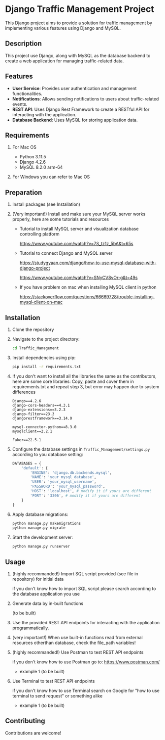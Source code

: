 # Django Traffic Management Project

This Django project aims to provide a solution for traffic management by implementing various features using Django and MySQL.

## Description

This project use Django, along with MySQL as the database backend to create a web application for managing traffic-related data.

## Features

* **User Service**: Provides user authentication and management functionalities.
* **Notifications**: Allows sending notifications to users about traffic-related events.
* **REST API**: Uses Django Rest Framework to create a RESTful API for interacting with the application.
* **Database Backend**: Uses MySQL for storing application data.

## Requirements

1. For Mac OS

    * Python 3.11.5
    * Django 4.2.6
    * MySQL 8.2.0 arm-64
2. For Windows you can refer to Mac OS

## Preparation

1. Install packages (see Installation)
2. (Very important!) Install and make sure your MySQL server works properly, here are some tutorials and resources

    * Tutorial to install MySQL server and visualization database controlling platform

      https://www.youtube.com/watch?v=7S_tz1z_5bA&t=65s
    * Tutorial to connect Django and MySQL server

      https://studygyaan.com/django/how-to-use-mysql-database-with-django-project

      https://www.youtube.com/watch?v=SNyCV8vOr-g&t=49s
    * If you have problem on mac when installing MySQL client in python

      https://stackoverflow.com/questions/66669728/trouble-installing-mysql-client-on-mac

## Installation

1. Clone the repository
2. Navigate to the project directory:

    ```bash
    cd Traffic_Management
    ```
3. Install dependencies using pip:

    ```bash
    pip install -r requirements.txt
    ```
4. If you don't want to install all the libraries the same as the contributors, here are some core libraries:
    Copy, paste and cover them in requirements.txt and repeat step 3, but error may happen due to system differences

    ```
    Django==4.2.6
    django-cors-headers==4.3.1
    django-extensions==3.2.3
    django-filter==23.3
    djangorestframework==3.14.0

    mysql-connector-python==8.3.0
    mysqlclient==2.2.1

    Faker==22.5.1
    ```
5. Configure the database settings in `Traffic_Management/settings.py` according to you database setting:

    ```python
    DATABASES = {
        'default': {
            'ENGINE': 'django.db.backends.mysql',
            'NAME': 'your_mysql_database',
            'USER': 'your_mysql_username',
            'PASSWORD': 'your_mysql_password',
            'HOST': 'localhost', # modify it if yours are different
            'PORT': '3306', # modify it if yours are different
        }
    }
    ```
6. Apply database migrations:

    ```bash
    python manage.py makemigrations
    python manage.py migrate
    ```
7. Start the development server:

    ```bash
    python manage.py runserver
    ```

## Usage

1. (highly recommanded!) Import SQL script provided (see file in repository) for initial data

    if you don't know how to import SQL script please search according to the database application you use
2. Generate data by in-built functions

    (to be built)
3. Use the provided REST API endpoints for interacting with the application programmatically.
4. (very important!) When use built-in functions read from external resources otherthan database, check the file_path variables! 
5. (highly recommanded!) Use Postman to test REST API endpoints

    if you don't know how to use Postman go to: https://www.postman.com/

    * example 1 (to be built)
6. Use Terminal to test REST API endpoints

    if you don't know how to use Terminal search on Google for "how to use terminal to send request" or something alike

    * example 1 (to be built)

## Contributing

Contributions are welcome!
